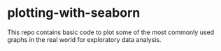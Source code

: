 # plotting-with-seaborn
This repo contains basic code to plot some of the most commonly used graphs in the real world for exploratory data analysis.
